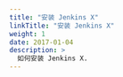 ```yaml
---
title: "安装 Jenkins X"
linkTitle: "安装 Jenkins X"
weight: 1
date: 2017-01-04
description: >
  如何安装 Jenkins X.
---
```


